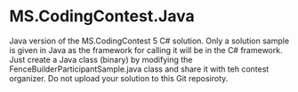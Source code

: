 # MS.CodingContest.Java
Java version of the MS.CodingContest 5 C# solution. Only a solution sample is given in Java as the framework for calling it will be in the C# framework. Just create a Java class (binary) by modifying the FenceBuilderParticipantSample.java class and share it with teh contest organizer. Do not upload your solution to this Git reposiroty.
